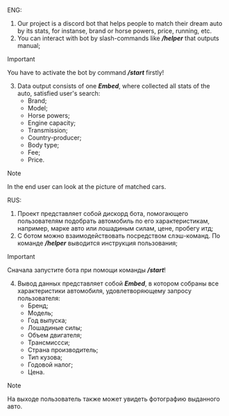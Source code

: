 ENG:
1) Our project is a discord bot that helps people to match their dream auto by its stats, for instanse, brand or horse powers, price, running, etc.
2) You can interact with bot by slash-commands like _**/helper**_ that outputs manual;
> [!IMPORTANT]
> You have to activate the bot by command _**/start**_ firstly!
3) Data output consists of one _**Embed**_, where collected all stats of the auto, satisfied user's search:
   - Brand;
   - Model;
   - Horse powers;
   - Engine capacity;
   - Transmission;
   - Country-producer;
   - Body type;
   - Fee;
   - Price.
> [!NOTE]
> In the end user can look at the picture of matched cars.  

RUS:
1) Проект представляет собой дискорд бота, помогающего пользователям подобрать автомобиль по его характеристикам, например, марке авто или лошадиным силам, цене, пробегу итд;
2) С ботом можно взаимодействовать посредством слэш-команд. По команде _**/helper**_ выводится инструкция пользования;
> [!IMPORTANT]
> Сначала запустите бота при помощи команды _**/start**_!
4) Вывод данных представляет собой _**Embed**_, в котором собраны все характеристики автомобиля, удовлетворяющему запросу пользователя:
   - Бренд;
   - Модель;
   - Год выпуска;
   - Лошадиные силы;
   - Объем двигателя;
   - Трансмиссси;
   - Страна производитель;
   - Тип кузова;
   - Годовой налог;
   - Цена.
> [!NOTE]
> На выходе пользователь также может увидеть фотографию выданного авто.
